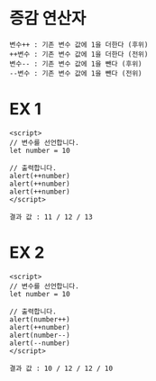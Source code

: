 # 증감 연산자

```javascipt
변수++ : 기존 변수 값에 1을 더한다 (후위)
++변수 : 기존 변수 값에 1을 더한다 (전위)
변수-- : 기존 변수 값에 1을 뺀다 (후위)
--변수 : 기존 변수 값에 1을 뺀다 (전위)
```

# EX 1
```javascipt
<script>
// 변수를 선언합니다.
let number = 10

// 출력합니다.
alert(++number)
alert(++number)
alert(++number)
</script>

결과 값 : 11 / 12 / 13
```

# EX 2
```javascipt
<script>
// 변수를 선언합니다.
let number = 10

// 출력합니다.
alert(number++)
alert(++number)
alert(number--)
alert(--number)
</script>

결과 값 : 10 / 12 / 12 / 10
```
